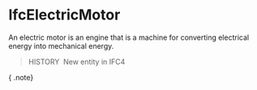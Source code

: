 IfcElectricMotor
================

An electric motor is an engine that is a machine for converting electrical energy into mechanical energy.

> HISTORY&nbsp; New entity in IFC4

{ .note}
>
